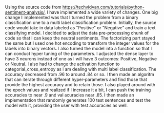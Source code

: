 Using the source code from https://techvidvan.com/tutorials/python-sentiment-analysis/, I have implemented a wide variety of changes. One big change I implemented was that
I turned the problem from a binary classification one to a multi label classification problem. Initially, the source code would take in data labeled as "Positive" or "Negative"
and train a text classifying model. I decided to adjust the data pre-processing chunk of code so that I can keep the neutral sentiments. The factorizing part stayed the same
but I used one hot encoding to transform the integer values for the labels into binary vectors. I also turned the model into a function so that I can conduct 
hyper tuning of the parameters. I adjusted the dense layer to have 3 neurons instead of one as I will have 3 outcomes: Positive, Negative or Neutral. I also had to change
the activation function to categorial_cross_entropy as I am dealing with multi label classification. The accuracy decreased from .96 to around .84 or so. I then made an algoritm
that can iterate through different hyper-parameters and find those that provide the highest accuracy and to retain those. I also played around with the epoch values and realized if
I increase it a bit, I can push the training accuracies to near .9 and val acuracies near .85. I then made an implementation that randomly generates 100 test sentences and test the
model with it, providing the user with test accuracies as well.

